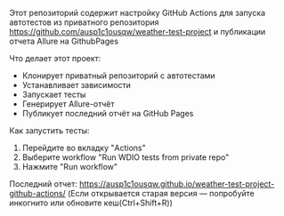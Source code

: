 Этот репозиторий содержит настройку GitHub Actions для запуска автотестов из приватного репозитория https://github.com/ausp1c1ousqw/weather-test-project и публикации отчета Allure на GithubPages

Что делает этот проект:
- Клонирует приватный репозиторий с автотестами
- Устанавливает зависимости
- Запускает тесты
- Генерирует Allure-отчёт
- Публикует последний отчёт на GitHub Pages

Как запустить тесты:
1. Перейдите во вкладку "Actions"
2. Выберите workflow "Run WDIO tests from private repo"
3. Нажмите "Run workflow"

Последний отчет:
https://ausp1c1ousqw.github.io/weather-test-project-github-actions/
(Если открывается старая версия — попробуйте инкогнито или обновите кеш(Ctrl+Shift+R))
